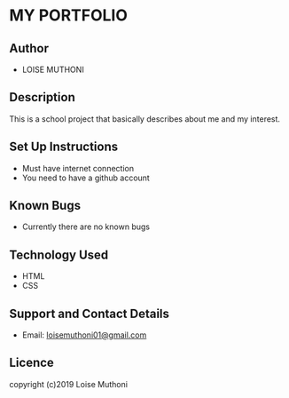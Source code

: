 # MY PORTFOLIO

## Author
- LOISE MUTHONI

## Description
This is a school project that basically describes about me and my interest.

## Set Up Instructions
- Must have internet connection
- You need to have a github account

## Known Bugs
- Currently there are no known bugs

## Technology Used
- HTML
- CSS

## Support and Contact Details
- Email: loisemuthoni01@gmail.com

## Licence
copyright (c)2019 Loise Muthoni

